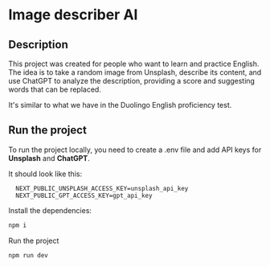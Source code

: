 # Image describer AI

## Description 
This project was created for people who want to learn and practice English.   
The idea is to take a random image from Unsplash, describe its content, and use ChatGPT to analyze the description, providing a score and suggesting words that can be replaced.  
  
It's similar to what we have in the Duolingo English proficiency test.  
  
## Run the project   
  
To run the project locally, you need to create a .env file and add API keys for **Unsplash** and **ChatGPT**.  

It should look like this:
```env
  NEXT_PUBLIC_UNSPLASH_ACCESS_KEY=unsplash_api_key
  NEXT_PUBLIC_GPT_ACCESS_KEY=gpt_api_key
```

Install the dependencies: 
```bash
npm i
```

Run the project 
```bash
npm run dev
```

